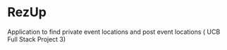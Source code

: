 # RezUp
Application to find private event locations and post event locations ( UCB Full Stack Project 3)
